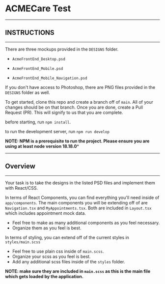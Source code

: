 # ACMECare Test

---

## INSTRUCTIONS

---

There are three mockups provided in the `DESIGNS` folder.

* `AcmeFrontEnd_Desktop.psd`

* `AcmeFrontEnd_Mobile.psd`

* `AcmeFrontEnd_Mobile_Navigation.psd`

If you don't have access to Photoshop, there are PNG files provided in the `DESIGNS` folder as well.

To get started, clone this repo and create a branch off of `main`. All of your changes should be on that branch. Once you are done, create a Pull Request (PR). This will signify to us that you are complete.

before starting, run `npm install`.

to run the development server, run `npm run develop`

**NOTE: NPM is a prerequisite to run the project. Please ensure you are using at least node version 18.18.0***

---

## Overview

---

Your task is to take the designs in the listed PSD files and implement them with React/CSS. 

In terms of React Components, you can find everything you'll need inside of `app/components`. The main components you will be extending off of are `Navigation.tsx` and `MyAppointments.tsx`. Both are included in `Layout.tsx` which includes appointment mock data.

- Feel free to make as many additional components as you feel necessary. 
- Organize them as you feel is best.

In terms of styling, you can extend off of the current styles in `styles/main.scss`

- Feel free to use plain css inside of `main.scss`.
- Organize your scss as you feel is best.
- Add any additional scss files inside of the `styles` folder.

**NOTE: make sure they are included in `main.scss` as this is the main file which gets loaded by the application.**
